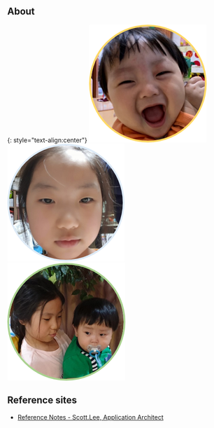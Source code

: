 ## About

{: style="text-align:center"}
![](/assets/images/ruan_01.png)
![](/assets/images/yerim_01.png)
![](/assets/images/yerim.n.ruan_01.png)

## Reference sites

* [Reference Notes - Scott.Lee, Application Architect](http://arch.ruaniz.com)
